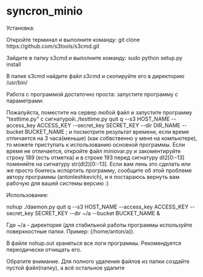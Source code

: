 # syncron_minio

Установка:
<p>Откройте терминал и выполните команду: git clone https://github.com/s3tools/s3cmd.git</p>
<p>Зайдите в папку s3cmd и выполните команду: sudo python setup.py install</p>
<p>В папке s3cmd найдите файл s3cmd и скопируйте его в директорию /usr/bin/</p>
Работа с программой достаточно проста: запустите программу с параметрами:
<p>Пожалуйста, поместите на сервер любой файл и запустите программу "testtime.py" с сигнатурой:./testtime.py quit q --s3 HOST_NAME --access_key ACCESS_KEY --secret_key SECRET_KEY --dir DIR_NAME --bucket BUCKET_NAME  ; и посмотрите результат времени, если время отличается на 3 часа(меньше) (как собвственно у меня на компьютере), то можете приступать к использованию основной программы. Если время не отличается, откройте файл miniovar.py и закоментируйте строку 189 (есть отметка) и в строке 193 перед сигнатуру dt2[0:-13] поменяйте на сигнатуру str(dt2)[0:-13]. Если вам лень это сделать или же просто боитесь испортить программу, сообщите об этой проблеме автору программы (antonleshkevich), и я постараюсь вернуть вам рабочую для вашей системы версию :)</p>
<p>Использование:</p>
<p>nohup ./daemon.py quit q --s3 HOST_NAME --access_key ACCESS_KEY --secret_key SECRET_KEY --dir ~/a --bucket BUCKET_NAME &</p>
Где ~/a - директория (для стабильной работы программы используйте поверхностные папки. Пример: (/home/anton/a)).
<p>В файле nohup.out храняться все логи программы. Рекомендуется переодически отчищать его.</p>
<p>Обратите внимание. Для полного удаления файлов из папки создайте пустой файл(папку), а всё остальное удалите</p>

